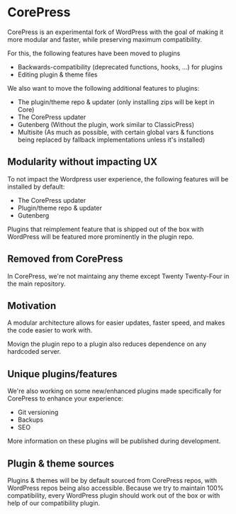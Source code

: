 # CorePress

CorePress is an experimental fork of WordPress with the goal of making it more modular and faster, while preserving maximum compatibility.

For this, the following features have been moved to plugins
 
- Backwards-compatibility (deprecated functions, hooks, ...) for plugins
- Editing plugin & theme files

We also want to move the following additional features to plugins:

- The plugin/theme repo & updater (only installing zips will be kept in Core)
- The CorePress updater
- Gutenberg (Without the plugin, work similar to ClassicPress)
- Multisite (As much as possible, with certain global vars & functions being replaced by fallback implementations unless it's installed)

## Modularity without impacting UX

To not impact the Wordpress user experience, the following features will be installed by default:

- The CorePress updater
- Plugin/theme repo & updater
- Gutenberg

Plugins that reimplement feature that is shipped out of the box with WordPress will be featured more prominently in the plugin repo.

## Removed from CorePress

In CorePress, we're not maintaing any theme except Twenty Twenty-Four in the main repository.

## Motivation

A modular architecture allows for easier updates, faster speed, and makes the code easier to work with.

Movign the plugin repo to a plugin also reduces dependence on any hardcoded server.

## Unique plugins/features

We're also working on some new/enhanced plugins made specifically for CorePress to enhance your experience:

- Git versioning
- Backups
- SEO

More information on these plugins will be published during development.

## Plugin & theme sources

Plugins & themes will be by default sourced from CorePress repos, with WordPress repos being also accessible. Because we try to maintain 100% compatibility, every WordPress plugin should work out of the box or with help of our compatibility plugin.
